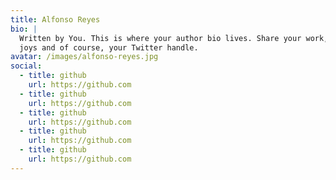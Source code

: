```yaml
---
title: Alfonso Reyes
bio: |
  Written by You. This is where your author bio lives. Share your work, your
  joys and of course, your Twitter handle.
avatar: /images/alfonso-reyes.jpg
social:
  - title: github
    url: https://github.com
  - title: github
    url: https://github.com
  - title: github
    url: https://github.com
  - title: github
    url: https://github.com
  - title: github
    url: https://github.com
---
```

